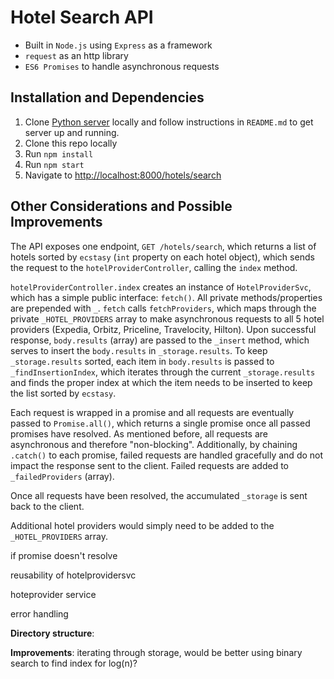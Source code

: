 # Hotel Search API
* Built in `Node.js` using `Express` as a framework
* `request` as an http library
* `ES6 Promises` to handle asynchronous requests

## Installation and Dependencies
1. Clone [Python server](https://github.com/Hipmunk/hipproblems/tree/master/hotel_search) locally and follow instructions in `README.md` to get server up and running.
1. Clone this repo locally
2. Run `npm install`
2. Run `npm start`
3. Navigate to [http://localhost:8000/hotels/search](http://localhost:8000/hotels/search)


## Other Considerations and Possible Improvements
The API exposes one endpoint, `GET /hotels/search`, which returns a list of hotels sorted by `ecstasy` (`int` property on each hotel object), which sends the request to the `hotelProviderController`, calling the `index` method.

`hotelProviderController.index` creates an instance of `HotelProviderSvc`, which has a simple public interface: `fetch()`. All private methods/properties are prepended with `_`. `fetch` calls `fetchProviders`, which maps through the private `_HOTEL_PROVIDERS` array to make asynchronous requests to all 5 hotel providers (Expedia, Orbitz, Priceline, Travelocity, Hilton). Upon successful response, `body.results` (array) are passed to the `_insert` method, which serves to insert the `body.results` in `_storage.results`. To keep `_storage.results` sorted, each item in `body.results` is passed to `_findInsertionIndex`, which iterates through the current `_storage.results` and finds the proper index at which the item needs to be inserted to keep the list sorted by `ecstasy`.

Each request is wrapped in a promise and all requests are eventually passed to `Promise.all()`, which returns a single promise once all passed promises have resolved. As mentioned before, all requests are asynchronous and therefore "non-blocking". Additionally, by chaining `.catch()` to each promise, failed requests are handled gracefully and do not impact the response sent to the client. Failed requests are added to `_failedProviders` (array).

Once all requests have been resolved, the accumulated `_storage` is sent back to the client.

Additional hotel providers would simply need to be added to the `_HOTEL_PROVIDERS` array.



if promise doesn't resolve

reusability of hotelprovidersvc


hoteprovider service

error handling

**Directory structure**:


**Improvements**: iterating through storage, would be better using binary search to find index for log(n)?